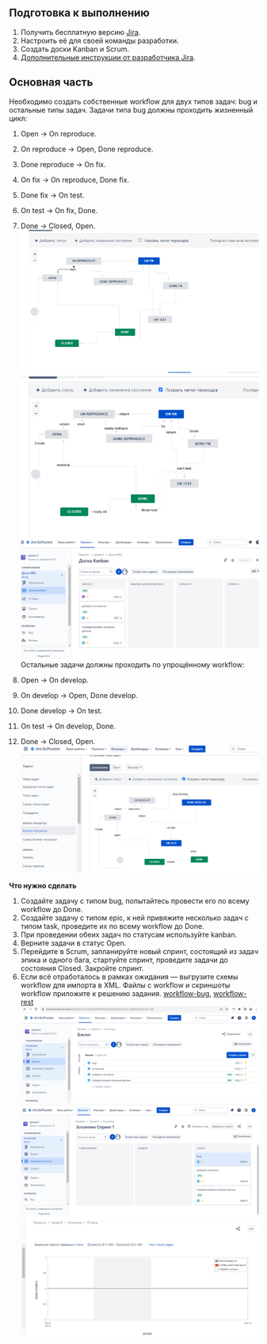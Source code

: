 ## Подготовка к выполнению

1. Получить бесплатную версию [Jira](https://www.atlassian.com/ru/software/jira/free).
2. Настроить её для своей команды разработки.
3. Создать доски Kanban и Scrum.
4. [Дополнительные инструкции от разработчика Jira](https://support.atlassian.com/jira-cloud-administration/docs/import-and-export-issue-workflows/).

## Основная часть

Необходимо создать собственные workflow для двух типов задач: bug и остальные типы задач. Задачи типа bug должны проходить жизненный цикл:

1. Open -> On reproduce.
2. On reproduce -> Open, Done reproduce.
3. Done reproduce -> On fix.
4. On fix -> On reproduce, Done fix.
5. Done fix -> On test.
6. On test -> On fix, Done.
7. Done -> Closed, Open.
![bug](https://github.com/EVolgina/jira/blob/main/bug%20shema.PNG)
![bug1](https://github.com/EVolgina/jira/blob/main/shema%20with%20met.PNG)
![bug2](https://github.com/EVolgina/jira/blob/main/epik.PNG)
Остальные задачи должны проходить по упрощённому workflow:

1. Open -> On develop.
2. On develop -> Open, Done develop.
3. Done develop -> On test.
4. On test -> On develop, Done.
5. Done -> Closed, Open.
![rist](https://github.com/EVolgina/jira/blob/main/rrst.PNG)

**Что нужно сделать**

1. Создайте задачу с типом bug, попытайтесь провести его по всему workflow до Done. 
1. Создайте задачу с типом epic, к ней привяжите несколько задач с типом task, проведите их по всему workflow до Done. 
1. При проведении обеих задач по статусам используйте kanban. 
1. Верните задачи в статус Open.
1. Перейдите в Scrum, запланируйте новый спринт, состоящий из задач эпика и одного бага, стартуйте спринт, проведите задачи до состояния Closed. Закройте спринт.
2. Если всё отработалось в рамках ожидания — выгрузите схемы workflow для импорта в XML. Файлы с workflow и скриншоты workflow приложите к решению задания. [workflow-bug](https://github.com/EVolgina/jira/blob/main/Bug.xml), [workflow-rest](https://github.com/EVolgina/jira/blob/main/rest.xml)
   ![1](https://github.com/EVolgina/jira/blob/main/create%20scrum.PNG)
   ![2](https://github.com/EVolgina/jira/blob/main/sprint%20close.PNG)
   ![3](https://github.com/EVolgina/jira/blob/main/report.PNG)
